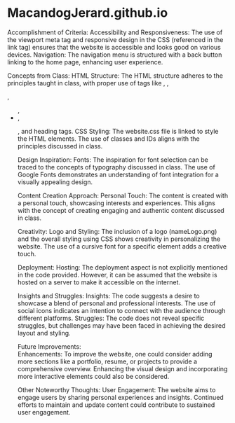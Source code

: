 # MacandogJerard.github.io
Accomplishment of Criteria:
    Accessibility and Responsiveness: The use of the viewport meta tag and responsive design in the CSS (referenced in the link tag) ensures that the website is accessible and looks good on various devices.
    Navigation: The navigation menu is structured with a back button linking to the home page, enhancing user experience.

Concepts from Class:
    HTML Structure: The HTML structure adheres to the principles taught in class, with proper use of tags like <head>, <body>, <nav>, <ul>, <li>, <p>, and heading tags.
    CSS Styling: The website.css file is linked to style the HTML elements. The use of classes and IDs aligns with the principles discussed in class.

Design Inspiration:
    Fonts: The inspiration for font selection can be traced to the concepts of typography discussed in class. The use of Google Fonts demonstrates an understanding of font integration for a visually appealing design.

Content Creation Approach:
    Personal Touch: The content is created with a personal touch, showcasing interests and experiences. This aligns with the concept of creating engaging and authentic content discussed in class.

Creativity:
    Logo and Styling: The inclusion of a logo (nameLogo.png) and the overall styling using CSS shows creativity in personalizing the website. The use of a cursive font for a specific element adds a creative touch.

Deployment:
    Hosting: The deployment aspect is not explicitly mentioned in the code provided. However, it can be assumed that the website is hosted on a server to make it accessible on the internet.

Insights and Struggles:
    Insights: The code suggests a desire to showcase a blend of personal and professional interests. The use of social icons indicates an intention to connect with the audience through different platforms.
    Struggles: The code does not reveal specific struggles, but challenges may have been faced in achieving the desired layout and styling.

Future Improvements:    
    Enhancements: To improve the website, one could consider adding more sections like a portfolio, resume, or projects to provide a comprehensive overview. Enhancing the visual design and incorporating more interactive elements could also be considered.

Other Noteworthy Thoughts:
    User Engagement: The website aims to engage users by sharing personal experiences and insights. Continued efforts to maintain and update content could contribute to sustained user engagement.